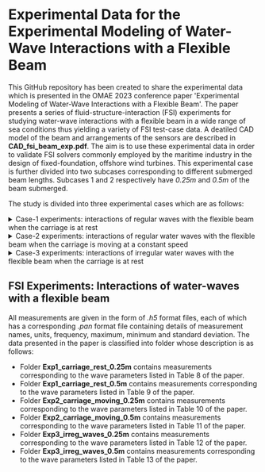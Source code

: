 # Experimental Data for the Experimental Modeling of Water-Wave Interactions with a Flexible Beam

This GitHub repository has been created to share the experimental data which is presented in the OMAE 2023 conference paper 'Experimental Modeling of Water-Wave Interactions with a Flexible Beam'. The paper presents a series of fluid-structure-interaction (FSI) experiments for studying water-wave interactions with a flexible beam in a wide range of sea conditions thus yielding a variety of FSI test-case data. A deatiled CAD model of the beam and arrangements of the sensors are described in **CAD_fsi_beam_exp.pdf**. The aim is to use these experimental data in order to validate FSI solvers commonly employed by the maritime industry in the design of fixed-foundation, offshore wind turbines. This experimental case is further divided into two subcases corresponding to different submerged beam lengths. Subcases 1 and 2 respectively have *0.25m* and *0.5m* of the beam submerged.

The study is divided into three experimental cases which are as follows:

<details>

<summary>Case-1 experiments: interactions of regular waves with the flexible beam when the carriage is at rest </summary>

- Experimental Case 1 concerns interactions of regular waves with the flexible beam when the carriage is at rest; studying this case will facilitate the validation of linear FSI solvers in the non-resonant regime, since the non-linear dynamic response of beam is not excited by the incident-wave frequencies. This experimental case is further divided into two subcases corresponding to different submerged beam lengths. Subcases 1 and 2 respectively have *0.25m* and *0.5m* of the beam submerged. 

</details>

<details>

<summary>Case-2 experiments: interactions of regular water waves with the flexible beam when the carriage is moving at a constant speed</summary>

- Experimental Case 2 concerns interactions with the flexible beam when the carriage is moving at a constant speed. Moving the carriage changes the frequency of encounter between beam and waves, so that the dynamic response of the beam and its interaction with water waves, particularly at the onset of
resonance, can be studied. By changing the steepness of the regular waves, both linear and nonlinear FSI solvers can be validated. This experimental case is further divided into two subcases corresponding to different submerged beam lengths. Subcases 1 and 2 respectively have *0.25m* and *0.5m* of the beam submerged.

</details>

<details>

<summary>Case-3 experiments: interactions of irregular water waves with the flexible beam when the carriage is at rest</summary>

- Experimental Case 3 concerns steep, irregular-wave interactions with the flexible beam when the carriage is at rest. This is the most complex case and is designed to yield data on structural dynamics due to nonlinear wave-loading processes related to steep and breaking waves. This case will help to validate the high-fidelity FSI solvers. 

</details>


## FSI Experiments: Interactions of water-waves with a flexible beam

All measurements are given in the form of *.h5* format files, each of which has a corresponding *.pan* format file containing details of measurement names, units, frequency, maximum, minimum and standard deviation. The data presented in the paper is classified into folder whose description is as follows: 

- Folder **Exp1_carriage_rest_0.25m** contains measurements corresponding to the wave parameters listed in Table 8 of the paper.
- Folder **Exp1_carriage_rest_0.5m** contains measurements corresponding to the wave parameters listed in Table 9 of the paper.
- Folder **Exp2_carriage_moving_0.25m** contains measurements corresponding to the wave parameters listed in Table 10 of the paper.
- Folder **Exp2_carriage_moving_0.5m** contains measurements corresponding to the wave parameters listed in Table 11 of the paper.
- Folder **Exp3_irreg_waves_0.25m** contains measurements corresponding to the wave parameters listed in Table 12 of the paper.
- Folder **Exp3_irreg_waves_0.5m** contains measurements corresponding to the wave parameters listed in Table 13 of the paper.
